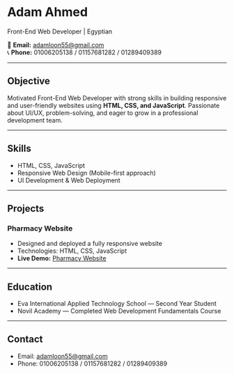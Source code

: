 # Adam Ahmed
Front-End Web Developer | Egyptian  

📧 **Email:** adamloon55@gmail.com  
📞 **Phone:** 01006205138 / 01157681282 / 01289409389  

---

## Objective
Motivated Front-End Web Developer with strong skills in building responsive and user-friendly websites using **HTML, CSS, and JavaScript**. Passionate about UI/UX, problem-solving, and eager to grow in a professional development team.  

---

## Skills
- HTML, CSS, JavaScript  
- Responsive Web Design (Mobile-first approach) 
- UI Development & Web Deployment           

---

## Projects
### Pharmacy Website
- Designed and deployed a fully responsive website  
- Technologies: HTML, CSS, JavaScript  
- **Live Demo:** [Pharmacy Website](https://ddoma20.github.io/pharmancy.github.io/)  

---

## Education
- Eva International Applied Technology School — Second Year Student  
- Novil Academy — Completed Web Development Fundamentals Course  

---

## Contact
- Email: adamloon55@gmail.com  
- Phone: 01006205138 / 01157681282 / 01289409389
